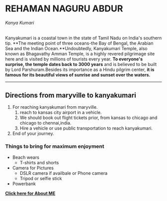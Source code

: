 # REHAMAN NAGURU ABDUR
###### Kanya Kumari

Kanyakumari is a coastal town in the state of Tamil Nadu on India's southern tip. **The meeting point of three oceans-the Bay of Bengal, the Arabian Sea and the Indian Ocean.**Undoubtedly, Kanyakumari Temple, also known as Bhagavathy Amman Temple, is a highly revered pilgrimage site here and is visited by millions of tourists every year. **To everyone's surprise, the temple dates back to 3000 years** and is believed to be built by Lord Parshuram.Besides its importance as a Hindu pilgrim center, **it is famous for its beautiful views of sunrise and sunset over the waters.**

***

## Directions from maryville to kanyakumari

1. For reaching kanyakumari from maryville.
    1. reach to kansas city airport in a vehicle.
    2. We should book out flight tickets prior, from kansas to chicago and chicago to chennai,india. 
    3. Hire a vehicle or use public transportation to reach kanyakumari.
2. End of your journey.

### Things to bring for maximum enjoyment

* Beach wears
    * T-shirts and shorts
* Camera for Pictures
    * DSLR camera if availbale or Phone camera
    * Tripod or selfie stick
* Powerbank


**[Click here for About ME](AboutMe.md)**
